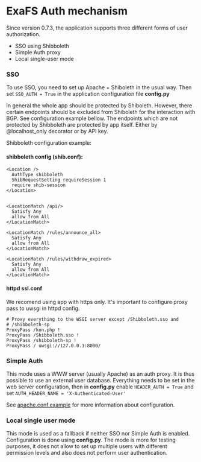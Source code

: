 # ExaFS Auth mechanism

Since version 0.7.3, the application supports three different forms of user authorization. 

* SSO using Shibboleth
* Simple Auth proxy 
* Local single-user mode 

### SSO
To use SSO, you need to set up Apache + Shiboleth in the usual way. Then set `SSO_AUTH = True` in the application configuration file **config.py**

In general the whole app should be protected by Shiboleth. However, there certain endpoints should be excluded from Shiboleth for the interaction with BGP. See configuration example bellow. The endpoints which are not protected by Shibboleth are protected by app itself. Either by @localhost_only decorator or by API key. 

Shibboleth configuration example:

#### shibboleth config (shib.conf):

```
<Location />
  AuthType shibboleth
  ShibRequestSetting requireSession 1
  require shib-session
</Location>


<LocationMatch /api/>
  Satisfy Any
  allow from All
</LocationMatch>

<LocationMatch /rules/announce_all>
  Satisfy Any
  allow from All
</LocationMatch>

<LocationMatch /rules/withdraw_expired>
  Satisfy Any
  allow from All
</LocationMatch> 
```


#### httpd ssl.conf 
We recomend using app with https only. It's important to configure proxy pass to uwsgi in httpd config.
```
# Proxy everything to the WSGI server except /Shibboleth.sso and
# /shibboleth-sp
ProxyPass /kon.php !
ProxyPass /Shibboleth.sso !
ProxyPass /shibboleth-sp !
ProxyPass / uwsgi://127.0.0.1:8000/
```

### Simple Auth
This mode uses a WWW server (usually Apache) as an auth proxy. It is thus possible to use an external user database. Everything needs to be set in the web server configuration, then in **config.py** enable `HEADER_AUTH = True` and set `AUTH_HEADER_NAME = 'X-Authenticated-User'` 

See [apache.conf.example](./apache.conf.example) for more information about configuration.

### Local single user mode
This mode is used as a fallback if neither SSO nor Simple Auth is enabled. Configuration is done using **config.py**. The mode is more for testing purposes, it does not allow to set up multiple users with different permission levels and also does not perform user authentication. 